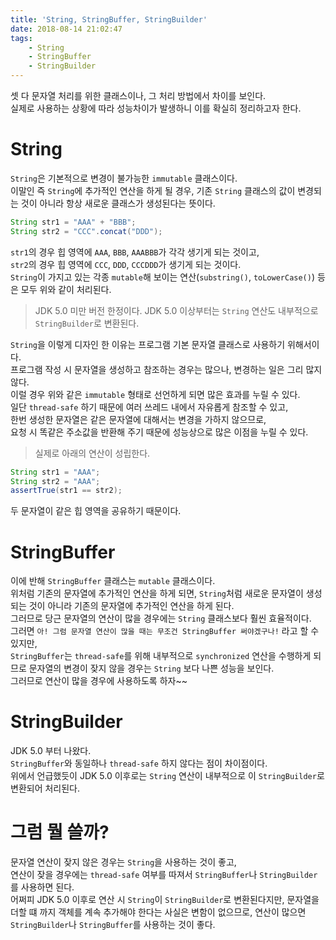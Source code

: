 ```yaml
---
title: 'String, StringBuffer, StringBuilder'
date: 2018-08-14 21:02:47
tags:
    - String
    - StringBuffer
    - StringBuilder
---
```


셋 다 문자열 처리를 위한 클래스이나, 그 처리 방법에서 차이를 보인다.  
실제로 사용하는 상황에 따라 성능차이가 발생하니 이를 확실히 정리하고자 한다.  

# String
`String`은 기본적으로 변경이 불가능한 `immutable` 클래스이다.  
이말인 즉 `String`에 추가적인 연산을 하게 될 경우, 기존 `String` 클래스의 값이 변경되는 것이 아니라 항상 새로운 클래스가 생성된다는 뜻이다.  

```java
String str1 = "AAA" + "BBB";
String str2 = "CCC".concat("DDD");
```

`str1`의 경우 힙 영역에 `AAA`, `BBB`, `AAABBB`가 각각 생기게 되는 것이고,  
`str2`의 경우 힙 영역에 `CCC`, `DDD`, `CCCDDD`가 생기게 되는 것이다.  
`String`이 가지고 있는 각종 `mutable`해 보이는 연산(`substring()`, `toLowerCase()`) 등 은 모두 위와 같이 처리된다.  
> JDK 5.0 미만 버전 한정이다. JDK 5.0 이상부터는 `String` 연산도 내부적으로 `StringBuilder`로 변환된다.  

`String`을 이렇게 디자인 한 이유는 프로그램 기본 문자열 클래스로 사용하기 위해서이다.  
프로그램 작성 시 문자열을 생성하고 참조하는 경우는 많으나, 변경하는 일은 그리 많지 않다.  
이럴 경우 위와 같은 `immutable` 형태로 선언하게 되면 많은 효과를 누릴 수 있다.  
일단 `thread-safe` 하기 때문에 여러 쓰레드 내에서 자유롭게 참조할 수 있고,  
한번 생성한 문자열은 같은 문자열에 대해서는 변경을 가하지 않으므로,  
요청 시 똑같은 주소값을 반환해 주기 때문에 성능상으로 많은 이점을 누릴 수 있다.  
> 실제로 아래의 연산이 성립한다.  

```java
String str1 = "AAA";
String str2 = "AAA";
assertTrue(str1 == str2);
```

두 문자열이 같은 힙 영역을 공유하기 때문이다.  

# StringBuffer
이에 반해 `StringBuffer` 클래스는 `mutable` 클래스이다.  
위처럼 기존의 문자열에 추가적인 연산을 하게 되면, `String`처럼 새로운 문자열이 생성되는 것이 아니라 기존의 문자열에 추가적인 연산을 하게 된다.  
그러므로 당근 문자열의 연산이 많을 경우에는 `String` 클래스보다 훨씬 효율적이다.  
그러면 `아! 그럼 문자열 연산이 많을 때는 무조건 StringBuffer 써야겠구나!` 라고 할 수 있지만,  
`StringBuffer`는 `thread-safe`를 위해 내부적으로 `synchronized` 연산을 수행하게 되므로 문자열의 변경이 잦지 않을 경우는 `String` 보다 나쁜 성능을 보인다.  
그러므로 연산이 많을 경우에 사용하도록 하자~~  

# StringBuilder
JDK 5.0 부터 나왔다.  
`StringBuffer`와 동일하나 `thread-safe` 하지 않다는 점이 차이점이다.  
위에서 언급했듯이 JDK 5.0 이후로는 `String` 연산이 내부적으로 이 `StringBuilder`로 변환되어 처리된다.  

# 그럼 뭘 쓸까?
문자열 연산이 잦지 않은 경우는 `String`을 사용하는 것이 좋고,  
연산이 잦을 경우에는 `thread-safe` 여부를 따져서 `StringBuffer`나 `StringBuilder`를 사용하면 된다.  
어쩌피 JDK 5.0 이후로 연산 시 `String`이 `StringBuilder`로 변환된다지만, 문자열을 더할 떄 까지 객체를 계속 추가해야 한다는 사실은 변함이 없으므로, 연산이 많으면 `StringBuilder`나 `StringBuffer`를 사용하는 것이 좋다.  